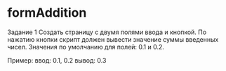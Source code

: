 # formAddition
Задание 1
Создать страницу с двумя полями ввода и кнопкой. По нажатию кнопки скрипт должен вывести значение суммы введенных чисел. Значения по умолчанию для полей: 0.1 и 0.2. 

Пример:
	ввод: 0.1, 0.2
 	вывод: 0.3
